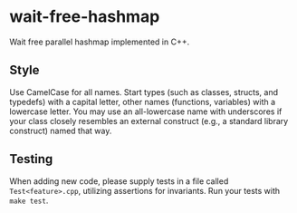 # wait-free-hashmap
Wait free parallel hashmap implemented in C++.

## Style

Use CamelCase for all names. Start types (such as classes, structs, and typedefs) with a capital letter, other names (functions, variables) with a lowercase letter. You may use an all-lowercase name with underscores if your class closely resembles an external construct (e.g., a standard library construct) named that way.

## Testing

When adding new code, please supply tests in a file called `Test<feature>.cpp`, utilizing assertions for invariants. Run your tests with `make test`.

